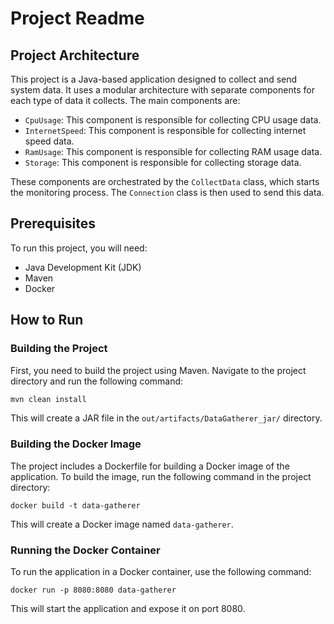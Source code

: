 # Project Readme

## Project Architecture

This project is a Java-based application designed to collect and send system data. It uses a modular architecture with separate components for each type of data it collects. The main components are:

- `CpuUsage`: This component is responsible for collecting CPU usage data.
- `InternetSpeed`: This component is responsible for collecting internet speed data.
- `RamUsage`: This component is responsible for collecting RAM usage data.
- `Storage`: This component is responsible for collecting storage data.

These components are orchestrated by the `CollectData` class, which starts the monitoring process. The `Connection` class is then used to send this data.

## Prerequisites

To run this project, you will need:

- Java Development Kit (JDK)
- Maven
- Docker

## How to Run

### Building the Project

First, you need to build the project using Maven. Navigate to the project directory and run the following command:

```bash
mvn clean install
```
This will create a JAR file in the `out/artifacts/DataGatherer_jar/` directory.

### Building the Docker Image

The project includes a Dockerfile for building a Docker image of the application. To build the image, run the following command in the project directory:

```
docker build -t data-gatherer
```
This will create a Docker image named `data-gatherer`.

### Running the Docker Container

To run the application in a Docker container, use the following command:
```
docker run -p 8080:8080 data-gatherer
```
This will start the application and expose it on port 8080.
